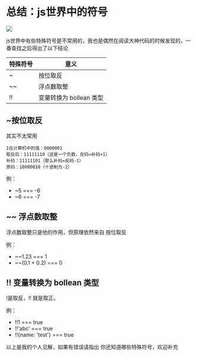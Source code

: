 # 总结：js世界中的符号

![](https://xinglong.tech/access/004/demo_04_01.jpg)

js世界中有些特殊符号是不常用的，我也是偶然在阅读大神代码的时候发现的，一番查找之后得出了以下结论

|特殊符号|意义|
| ---- | ----|
| ~ | 按位取反 |
| ~~ | 浮点数取整 |
| !! | 变量转换为 bollean 类型 |

## ~按位取反
其实不太常用
```
1在计算机中的值：0000001
取反后：11111110（这是一个负数，反码=补码+1）
补码：11111101（那么补码=反码-1）
原码：10000010（十进制为-2）
```

例：

- ~5 === -6
- ~6 === -7

## ~~ 浮点数取整

浮点数取整只是他的作用，但原理依然来自 按位取反

例：

- ~~1.23 === 1
- ~~(0.1 + 0.2) === 0

## !! 变量转换为 bollean 类型

!是取反，!! 就是取正。

例：

- !!1 === true
- !!'abc' === true
- !!{name: 'test'} === true


以上是我的个人见解，如果有错误请指出
你还知道哪些特殊符号，欢迎补充
